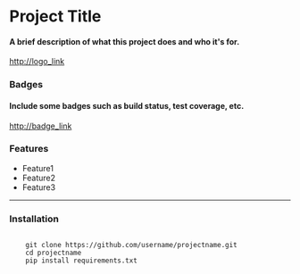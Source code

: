 # Project Title

#### A brief description of what this project does and who it's for.

<http://logo_link>

### Badges

#### Include some badges such as build status, test coverage, etc.

<http://badge_link>

### Features

- Feature1
- Feature2
- Feature3

---

### Installation

```

    git clone https://github.com/username/projectname.git
    cd projectname
    pip install requirements.txt

```
